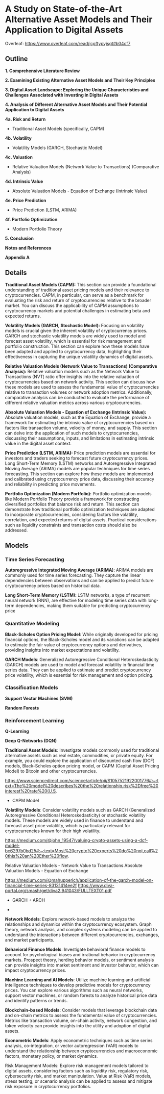# A Study on State-of-the-Art Alternative Asset Models and Their Application to Digital Assets

Overleaf: https://www.overleaf.com/read/jcgftypvjsgt#b04cf7

## Outline

**1. Comprehensive Literature Review**

**2. Examining Existing Alternative Asset Models and Their Key Principles**

**3. Digital Asset Landscape: Exploring the Unique Characteristics and Challenges Associated with Investing in Digital Assets**

**4. Analysis of Different Alternative Asset Models and Their Potential Application to Digital Assets**

**4a. Risk and Return**
  - Traditional Asset Models (specifically, CAPM)

**4b. Volatility**
- Volatility Models (GARCH, Stochastic Model)

**4c. Valuation**
- Relative Valuation Models (Network Value to Transactions) (Comparative Analysis)

**4d. Intrinsic Value**
- Absolute Valuation Models - Equation of Exchange (Intrinsic Value)

**4e. Price Prediction**
- Price Prediction (LSTM, ARIMA)

**4f. Portfolio Optimization**
- Modern Portfolio Theory

**5. Conclusion**

**Notes and References**

**Appendix A**

## Details


**Traditional Asset Models (CAPM):**
This section can provide a foundational understanding of traditional asset pricing models and their relevance to cryptocurrencies. CAPM, in particular, can serve as a benchmark for evaluating the risk and return of cryptocurrencies relative to the broader market. You can discuss the applicability of CAPM assumptions to cryptocurrency markets and potential challenges in estimating beta and expected returns.

**Volatility Models (GARCH, Stochastic Model):**
Focusing on volatility models is crucial given the inherent volatility of cryptocurrency prices. GARCH and stochastic volatility models are widely used to model and forecast asset volatility, which is essential for risk management and portfolio construction. This section can explore how these models have been adapted and applied to cryptocurrency data, highlighting their effectiveness in capturing the unique volatility dynamics of digital assets.

**Relative Valuation Models (Network Value to Transactions) (Comparative Analysis):**
Relative valuation models such as the Network Value to Transactions (NVT) ratio offer insights into the relative valuation of cryptocurrencies based on network activity. This section can discuss how these models are used to assess the fundamental value of cryptocurrencies relative to transaction volumes or network adoption metrics. Additionally, comparative analysis can be conducted to evaluate the performance of different relative valuation metrics across various cryptocurrencies.

**Absolute Valuation Models - Equation of Exchange (Intrinsic Value):**
Absolute valuation models, such as the Equation of Exchange, provide a framework for estimating the intrinsic value of cryptocurrencies based on factors like transaction volume, velocity of money, and supply. This section can delve into the application of such models to cryptocurrencies, discussing their assumptions, inputs, and limitations in estimating intrinsic value in the digital asset context.

**Price Prediction (LSTM, ARIMA):**
Price prediction models are essential for investors and traders seeking to forecast future cryptocurrency prices. Long Short-Term Memory (LSTM) networks and Autoregressive Integrated Moving Average (ARIMA) models are popular techniques for time series forecasting. This section can explore how these models are implemented and calibrated using cryptocurrency price data, discussing their accuracy and reliability in predicting price movements.

**Portfolio Optimization (Modern Portfolio):**
Portfolio optimization models like Modern Portfolio Theory provide a framework for constructing diversified portfolios that balance risk and return. This section can demonstrate how traditional portfolio optimization techniques are adapted to incorporate cryptocurrencies, considering factors like volatility, correlation, and expected returns of digital assets. Practical considerations such as liquidity constraints and transaction costs should also be addressed.

## Models

### Time Series Forecasting 
**Autoregressive Integrated Moving Average (ARIMA)**: ARIMA models are commonly used for time series forecasting. They capture the linear dependencies between observations and can be applied to predict future cryptocurrency prices based on historical data.

**Long Short-Term Memory (LSTM)**: LSTM networks, a type of recurrent neural network (RNN), are effective for modeling time series data with long-term dependencies, making them suitable for predicting cryptocurrency price

### Quantitative Modeling
**Black-Scholes Option Pricing Model**: While originally developed for pricing financial options, the Black-Scholes model and its variations can be adapted to estimate the fair value of cryptocurrency options and derivatives, providing insights into market expectations and volatility.

**GARCH Models**: Generalized Autoregressive Conditional Heteroskedasticity (GARCH) models are used to model and forecast volatility in financial time series data. They can be applied to estimate and predict cryptocurrency price volatility, which is essential for risk management and option pricing.

### Classification Models
**Support Vector Machines (SVM)**

**Random Forests**

### Reinforcement Learning
**Q-Learning**

**Deep Q-Networks (DQN)**


**Traditional Asset Models**: Investigate models commonly used for traditional alternative assets such as real estate, commodities, or private equity. For example, you could explore the application of discounted cash flow (DCF) models, Black-Scholes option pricing model, or CAPM (Capital Asset Pricing Model) to Bitcoin and other cryptocurrencies.

https://www.sciencedirect.com/science/article/pii/S1057521922001776#:~:text=The%20model%20describes%20the%20relationship,risk%2Dfree%20interest%20rate%20(U.S.
- CAPM Model

**Volatility Models**: Consider volatility models such as GARCH (Generalized Autoregressive Conditional Heteroskedasticity) or stochastic volatility models. These models are widely used in finance to understand and forecast asset price volatility, which is particularly relevant for cryptocurrencies known for their high volatility.

https://medium.com/@john_19547/valuing-crypto-assets-using-a-dcf-model-bc6297b0bd25#:~:text=Most%20crypto%20experts%20do%20not,call%20this%20an%20Ether%20flow.

Relative Valuation Models - Network Value to Transactions
Absolute Valuation Models - Equation of Exchange

https://medium.com/@mahupperich/application-of-the-garch-model-on-financial-time-series-83131414ee2f
https://www.diva-portal.org/smash/get/diva2:941043/FULLTEXT01.pdf

- GARCH + ARCH

- 
**Network Models**: Explore network-based models to analyze the relationships and dynamics within the cryptocurrency ecosystem. Graph theory, network analysis, and complex systems modeling can be applied to understand the interactions between different cryptocurrencies, exchanges, and market participants.

**Behavioral Finance Models**: Investigate behavioral finance models to account for psychological biases and irrational behavior in cryptocurrency markets. Prospect theory, herding behavior models, or sentiment analysis can provide insights into market sentiment and investor behavior, which can impact cryptocurrency prices.

**Machine Learning and AI Models**: Utilize machine learning and artificial intelligence techniques to develop predictive models for cryptocurrency prices. You can explore various algorithms such as neural networks, support vector machines, or random forests to analyze historical price data and identify patterns or trends.

**Blockchain-based Models**: Consider models that leverage blockchain data and on-chain metrics to assess the fundamental value of cryptocurrencies. Metrics like transaction volume, on-chain activity, network congestion, and token velocity can provide insights into the utility and adoption of digital assets.

**Econometric Models**: Apply econometric techniques such as time series analysis, co-integration, or vector autoregression (VAR) models to understand the relationship between cryptocurrencies and macroeconomic factors, monetary policy, or market dynamics.

Risk Management Models: Explore risk management models tailored to digital assets, considering factors such as liquidity risk, regulatory risk, cybersecurity risk, and market manipulation. Value at Risk (VaR) models, stress testing, or scenario analysis can be applied to assess and mitigate risk exposure in cryptocurrency portfolios.
